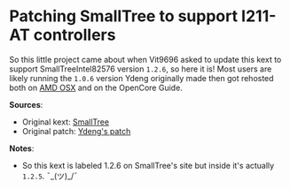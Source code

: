 # Patching SmallTree to support I211-AT controllers

So this little project came about when Vit9696 asked to update this kext to support SmallTreeIntel82576 version `1.2.6`, so here it is! Most users are likely running the `1.0.6` version Ydeng originally made then got rehosted both on [AMD OSX](https://drive.google.com/file/d/0B5Txx3pb7pgcOG5lSEF2VzFySWM/view) and on the OpenCore Guide.

**Sources**:

* Original kext: [SmallTree](https://small-tree.com/support/downloads/gigabit-ethernet-driver-download-page/)
* Original patch: [Ydeng's patch](https://www.insanelymac.com/forum/topic/324392-ryzen-clover-installation-guide-macos-sierra/?page=18&tab=comments#comment-2460269)


**Notes**:

* So this kext is labeled 1.2.6 on SmallTree's site but inside it's actually `1.2.5`. ¯\_(ツ)_/¯
